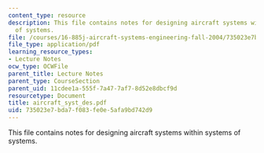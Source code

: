 ```yaml
---
content_type: resource
description: This file contains notes for designing aircraft systems within systems
  of systems.
file: /courses/16-885j-aircraft-systems-engineering-fall-2004/735023e7bda7f083fe0e5afa9bd742d9_aircraft_syst_des.pdf
file_type: application/pdf
learning_resource_types:
- Lecture Notes
ocw_type: OCWFile
parent_title: Lecture Notes
parent_type: CourseSection
parent_uid: 11cdee1a-555f-7a47-7af7-8d52e8dbcf9d
resourcetype: Document
title: aircraft_syst_des.pdf
uid: 735023e7-bda7-f083-fe0e-5afa9bd742d9
---
```

This file contains notes for designing aircraft systems within systems of systems.


